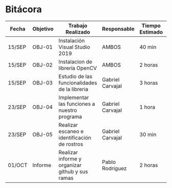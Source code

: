 # Bitácora

| Fecha  | Objetivo  | Trabajo Realizado | Responsable | Tiempo Estimado | Tiempo Real |
|--------|-----------|-------------------|-------------|-----------------|-------------|
| 15/SEP | OBJ-01    | Instalación Visual Studio 2019| AMBOS     | 40 min  | 40 min |
| 15/SEP | OBJ-02    | Instalacion de librería OpenCV | AMBOS |  2 horas | 3 horas |
| 15/SEP | OBJ-03    | Estudio de las funcionalidades de la libreria| Gabriel Carvajal | 3 horas | 2 horas |
| 23/SEP | OBJ-04    | Implementar las funciones a nuestro programa | Gabriel Carvajal |  1 hora | 2 horas |
| 23/SEP | OBJ-05    | Realizar escaneo e identificación de rostros | Gabriel Carvajal |  30 min | 45 min  |
| 01/OCT | Informe   | Realizar informe y organizar github y sus ramas | Pablo Rodríguez|  2 horas | 2.5 horas |

